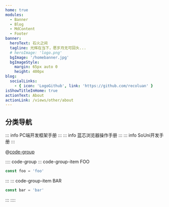 ```yaml
---
home: true
modules:
  - Banner
  - Blog
  - MdContent
  - Footer
banner:
  heroText: 石火之间
  tagline: 光辉在当下，愿岁月无可回头...
  # heroImage: 'logo.png'
  bgImage: '/homebanner.jpg'
  bgImageStyle:
    margin: 65px auto 0
    height: 400px
blog:
  socialLinks:
    - { icon: 'LogoGithub', link: 'https://github.com/recoluan' }
isShowTitleInHome: true
actionText: About
actionLink: /views/other/about
---
```


## 分类导航
::: info PC端开发框架手册 
:::
::: info 蓝芯浏览器操作手册 
:::
::: info SoUni开发手册 
:::


@[code-group](@/.vuepress/vue-previews/test.vue)

:::: code-group
::: code-group-item FOO
```js
const foo = 'foo'
```
:::
::: code-group-item BAR
```js
const bar = 'bar'
```
:::
::::

<!-- 
**npx**

```bash
# 初始化，并选择 2.x
npx @vuepress-reco/theme-cli init
```

**npm**

```bash
# 初始化，并选择 2.x
npm install @vuepress-reco/theme-cli@1.0.7 -g
theme-cli init
```

**yarn**

```bash
# 初始化，并选择 2.x
yarn global add @vuepress-reco/theme-cli@1.0.7
theme-cli init
``` -->
